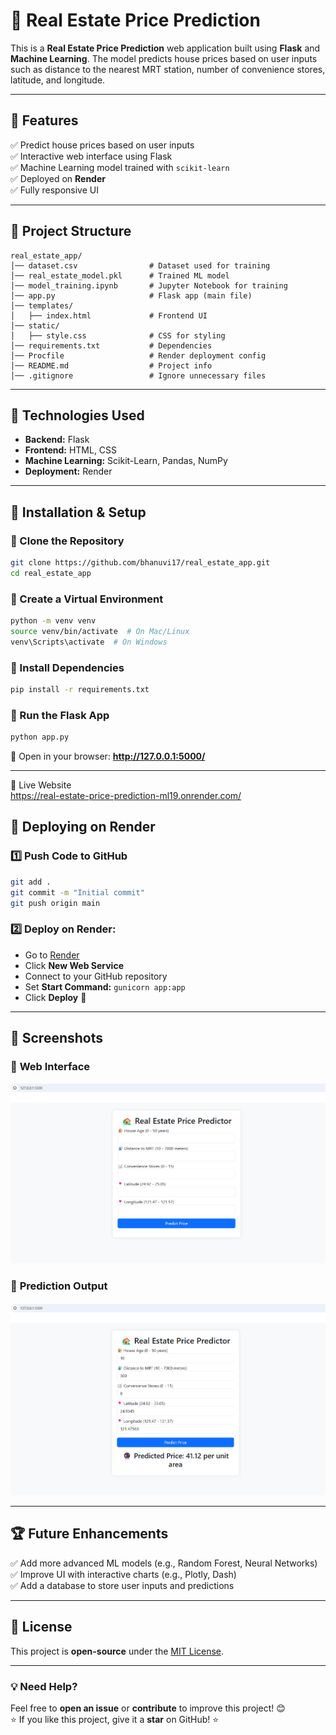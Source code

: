 # 🏡 Real Estate Price Prediction

This is a **Real Estate Price Prediction** web application built using **Flask** and **Machine Learning**. The model predicts house prices based on user inputs such as distance to the nearest MRT station, number of convenience stores, latitude, and longitude.

---

## 📌 Features

✅ Predict house prices based on user inputs  
✅ Interactive web interface using Flask  
✅ Machine Learning model trained with `scikit-learn`  
✅ Deployed on **Render**  
✅ Fully responsive UI  

---

## 📂 Project Structure

```
real_estate_app/
│── dataset.csv                # Dataset used for training
│── real_estate_model.pkl      # Trained ML model
│── model_training.ipynb       # Jupyter Notebook for training
│── app.py                     # Flask app (main file)
│── templates/
│   ├── index.html             # Frontend UI
│── static/
│   ├── style.css              # CSS for styling
│── requirements.txt           # Dependencies
│── Procfile                   # Render deployment config
│── README.md                  # Project info
│── .gitignore                 # Ignore unnecessary files
```

---

## 🎯 Technologies Used

- **Backend:** Flask  
- **Frontend:** HTML, CSS  
- **Machine Learning:** Scikit-Learn, Pandas, NumPy  
- **Deployment:** Render  

---

## 🔧 Installation & Setup

### 🔹 Clone the Repository
```bash
git clone https://github.com/bhanuvi17/real_estate_app.git
cd real_estate_app
```

### 🔹 Create a Virtual Environment
```bash
python -m venv venv
source venv/bin/activate  # On Mac/Linux
venv\Scripts\activate  # On Windows
```

### 🔹 Install Dependencies
```bash
pip install -r requirements.txt
```

### 🔹 Run the Flask App
```bash
python app.py
```

🔗 Open in your browser: **http://127.0.0.1:5000/**  

---
🚀 Live Website  
<https://real-estate-price-prediction-ml19.onrender.com/> 

## 🚀 Deploying on Render  

### 1️⃣ **Push Code to GitHub**  
```bash
git add .
git commit -m "Initial commit"
git push origin main
```

### 2️⃣ **Deploy on Render:**  
- Go to [Render](https://render.com/)  
- Click **New Web Service**  
- Connect to your GitHub repository  
- Set **Start Command:** `gunicorn app:app`  
- Click **Deploy** 🎉  

---

## 📸 Screenshots

### 🔹 **Web Interface**
![Web App Screenshot](https://raw.githubusercontent.com/bhanuvi17/Real_estate_price_prediction/main/Screenshot%202025-02-09%20022645.png)

### 🔹 **Prediction Output**
![Prediction Output](https://raw.githubusercontent.com/bhanuvi17/Real_estate_price_prediction/main/Screenshot%202025-02-09%20022742.png)

---

## 🏆 Future Enhancements  

✅ Add more advanced ML models (e.g., Random Forest, Neural Networks)  
✅ Improve UI with interactive charts (e.g., Plotly, Dash)  
✅ Add a database to store user inputs and predictions  

---

## 📜 License  

This project is **open-source** under the [MIT License](LICENSE).  

---

### 💡 **Need Help?**  
Feel free to **open an issue** or **contribute** to improve this project! 😊  
⭐ If you like this project, give it a **star** on GitHub! ⭐  

